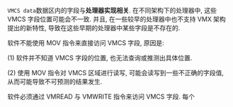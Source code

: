 
`VMCS data`数据区内的字段与**处理器实现相关**. 在不同架构下的处理器中, 这些 VMCS 字段位置可能会不一致. 并且, 在一些较早的处理器中也不支持 VMX 架构提出的新特性, 导致在这些早期的处理器中某些字段是不存在的.

软件不能使用 MOV 指令来直接访问 VMCS 字段, 原因是:

(1) 软件并不知道 VMCS 字段的位置, 也无法查询或推测出具体位置.

(2) 使用 MOV 指令对 VMCS 区域进行读写, 可能会读写到一些不正确的字段值, 从而可能导致不可预测的结果发生.

软件必须通过 VMREAD 与 VMWRITE 指令来访问 VMCS 字段. 每个
